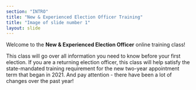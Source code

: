 ```yaml
---
section: "INTRO"
title: "New & Experienced Election Officer Training"
title: "Image of slide number 1"
layout: slide
---
```


Welcome to the **New & Experienced Election Officer** online training class!

This class will go over all information you need to know before your first election. If you are a returning election officer, this class will help satisfy the state-mandated training requirement for the new two-year appointment term that began in 2021. And pay attention - there have been a lot of changes over the past year!

